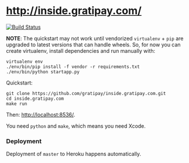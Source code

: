 # http://inside.gratipay.com/

[![Build Status](https://travis-ci.org/gratipay/inside.gratipay.com.svg)](https://travis-ci.org/gratipay/inside.gratipay.com)

**NOTE**: The quickstart may not work until vendorized
`virtualenv` + `pip` are upgraded to latest versions
that can handle wheels. So, for now you can create
virtualenv, install dependencies and run manually with:

```
virtualenv env
./env/bin/pip install -f vendor -r requirements.txt
./env/bin/python startapp.py
```


Quickstart:

```
git clone https://github.com/gratipay/inside.gratipay.com.git
cd inside.gratipay.com
make run
```

Then: [http://localhost:8536/](http://localhost:8536/).

You need `python` and `make`, which means you need Xcode.


### Deployment

Deployment of `master` to Heroku happens automatically.
